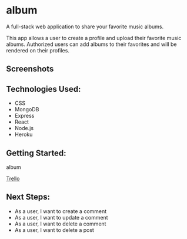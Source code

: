 # album 

A full-stack web application to share your favorite music albums.

This app allows a user to create a profile and upload their favorite music albums. Authorized users can add albums to their favorites and will be rendered on their profiles. 

## Screenshots 


## Technologies Used: 
- CSS 
- MongoDB
- Express 
- React 
- Node.js
- Heroku

## Getting Started: 
album

[Trello](https://trello.com/b/2IPnx6tA/project-4)

## Next Steps: 
- As a user, I want to create a comment 
- As a user, I want to update a comment 
- As a user, I want to delete a comment 
- As a user, I want to delete a post 